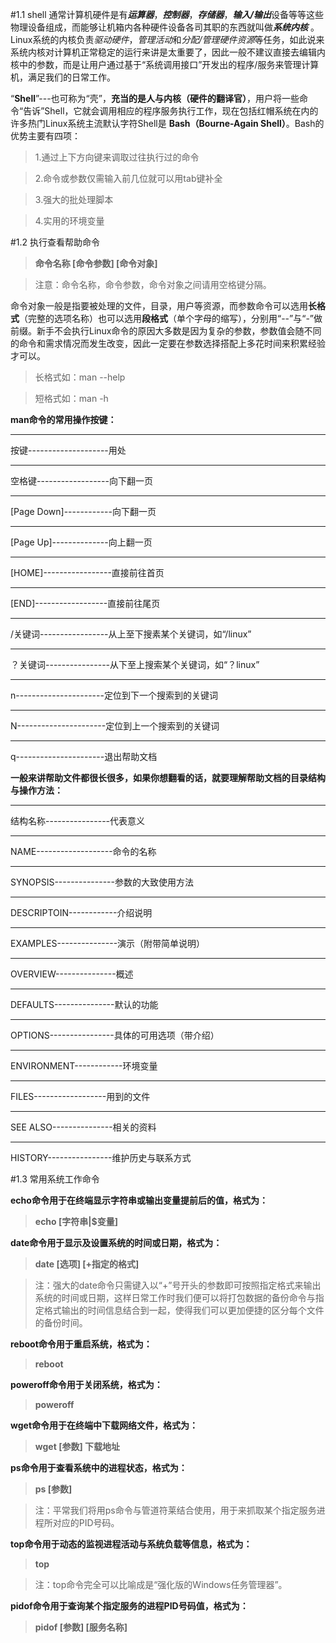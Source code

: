 #1.1 shell
通常计算机硬件是有***运算器***，***控制器***，***存储器***，***输入/输出***设备等等这些物理设备组成，而能够让机箱内各种硬件设备各司其职的东西就叫做***系统内核*** 。Linux系统的内核负责*驱动硬件*，*管理活动*和*分配/管理硬件资源*等任务，如此说来系统内核对计算机正常稳定的运行来讲是太重要了，因此一般不建议直接去编辑内核中的参数，而是让用户通过基于“系统调用接口”开发出的程序/服务来管理计算机，满足我们的日常工作。

“**Shell**”---也可称为“壳”，**充当的是人与内核（硬件的翻译官）**，用户将一些命令“告诉”Shell，它就会调用相应的程序服务执行工作，现在包括红帽系统在内的许多热门Linux系统主流默认字符Shell是 **Bash（Bourne-Again Shell）**。Bash的优势主要有四项：

>1.通过上下方向键来调取过往执行过的命令

>2.命令或参数仅需输入前几位就可以用tab键补全

>3.强大的批处理脚本

>4.实用的环境变量

#1.2 执行查看帮助命令
>**命令名称 [命令参数] [命令对象]**

>注意：命令名称，命令参数，命令对象之间请用空格键分隔。

命令对象一般是指要被处理的文件，目录，用户等资源，而参数命令可以选用**长格式**（完整的选项名称）也可以选用**段格式**（单个字母的缩写），分别用“--”与“-”做前缀。新手不会执行Linux命令的原因大多数是因为复杂的参数，参数值会随不同的命令和需求情况而发生改变，因此一定要在参数选择搭配上多花时间来积累经验才可以。

>长格式如：man --help

>短格式如：man -h

**man命令的常用操作按键：**


----------
按键--------------------用处

----------
空格键------------------向下翻一页

----------
[Page Down]------------向下翻一页

----------
[Page Up]--------------向上翻一页

----------
[HOME]-----------------直接前往首页

----------
[END]------------------直接前往尾页

----------
/关键词-----------------从上至下搜素某个关键词，如“/linux”

----------
？关键词----------------从下至上搜索某个关键词，如“？linux”

----------
n----------------------定位到下一个搜索到的关键词

----------
N----------------------定位到上一个搜索到的关键词

----------
q----------------------退出帮助文档

**一般来讲帮助文件都很长很多，如果你想翻看的话，就要理解帮助文档的目录结构与操作方法：**

----------
结构名称----------------代表意义

----------
NAME-------------------命令的名称

----------
SYNOPSIS---------------参数的大致使用方法

----------
DESCRIPTOIN------------介绍说明

----------
EXAMPLES---------------演示（附带简单说明）

----------
OVERVIEW---------------概述

----------
DEFAULTS---------------默认的功能

----------
OPTIONS----------------具体的可用选项（带介绍）

----------
ENVIRONMENT------------环境变量

----------
FILES------------------用到的文件

----------
SEE ALSO---------------相关的资料

----------
HISTORY----------------维护历史与联系方式

#1.3 常用系统工作命令

**echo命令用于在终端显示字符串或输出变量提前后的值，格式为：**
> **echo [字符串|$变量]**


**date命令用于显示及设置系统的时间或日期，格式为：**
> **date [选项] [+指定的格式]**

> 注：强大的date命令只需键入以“+”号开头的参数即可按照指定格式来输出系统的时间或日期，这样日常工作时我们便可以将打包数据的备份命令与指定格式输出的时间信息结合到一起，使得我们可以更加便捷的区分每个文件的备份时间。

**reboot命令用于重启系统，格式为：**
> **reboot**

**poweroff命令用于关闭系统，格式为：**
> **poweroff**

**wget命令用于在终端中下载网络文件，格式为：**
> **wget [参数] 下载地址**

**ps命令用于查看系统中的进程状态，格式为：**
> **ps [参数]**

> 注：平常我们将用ps命令与管道符莱结合使用，用于来抓取某个指定服务进程所对应的PID号码。

**top命令用于动态的监视进程活动与系统负载等信息，格式为：**
> **top**

> 注：top命令完全可以比喻成是“强化版的Windows任务管理器”。

**pidof命令用于查询某个指定服务的进程PID号码值，格式为：**
> **pidof [参数] [服务名称]**